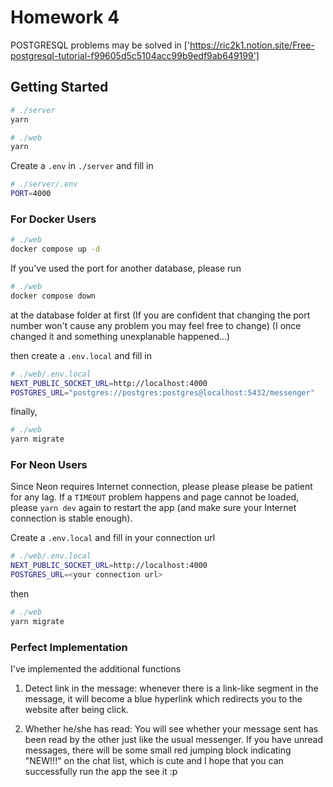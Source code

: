 # Homework 4

POSTGRESQL problems may be solved in ['https://ric2k1.notion.site/Free-postgresql-tutorial-f99605d5c5104acc99b9edf9ab649199']

## Getting Started

```bash
# ./server
yarn

# ./web
yarn
```

Create a `.env` in `./server` and fill in

```bash
# ./server/.env
PORT=4000
```

### For Docker Users

```bash
# ./web
docker compose up -d
```

If you've used the port for another database, please run  

```bash
# ./web
docker compose down
```

at the database folder at first (If you are confident that changing the port number won't cause any problem you may feel free to change) (I once changed it and something unexplanable happened...)

then create a `.env.local` and fill in

```bash
# ./web/.env.local
NEXT_PUBLIC_SOCKET_URL=http://localhost:4000
POSTGRES_URL="postgres://postgres:postgres@localhost:5432/messenger"
```

finally,

```bash
# ./web
yarn migrate
```

### For Neon Users

Since Neon requires Internet connection, please please please be patient for any lag.
If a `TIMEOUT` problem happens and page cannot be loaded, please `yarn dev` again to restart the app (and make sure your Internet connection is stable enough).

Create a `.env.local` and fill in your connection url

```bash
# ./web/.env.local
NEXT_PUBLIC_SOCKET_URL=http://localhost:4000
POSTGRES_URL=<your connection url>
```

then

```bash
# ./web
yarn migrate
```

### Perfect Implementation

I've implemented the additional functions 

1. Detect link in the message: whenever there is a link-like segment in the message, it will become a blue hyperlink which redirects you to the website after being click.

2. Whether he/she has read: You will see whether your message sent has been read by the other just like the usual messenger. If you have unread messages, there will be some small red jumping block indicating "NEW!!!" on the chat list, which is cute and I hope that you can successfully run the app the see it :p